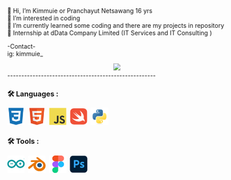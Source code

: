 👋 Hi, I’m Kimmuie or Pranchayut Netsawang 16 yrs  
👀 I’m interested in coding  
🌱 I’m currently learned some coding and there are my projects in repository  
🌱 Internship at dData Company Limited (IT Services and IT Consulting )
  
-Contact-  
ig: kimmuie_
<div id="header" align="center">
  <img src="https://media.giphy.com/media/M9gbBd9nbDrOTu1Mqx/giphy.gif" width="100"/>
</div>
-----------------------------------------------------

### :hammer_and_wrench: Languages :
<div>
  <img src="https://github.com/devicons/devicon/blob/master/icons/css3/css3-plain.svg"  title="CSS"width="40" height="40"/>&nbsp;
  <img src="https://github.com/devicons/devicon/blob/master/icons/html5/html5-original.svg" title="HTML5"width="40" height="40"/>&nbsp;
  <img src="https://github.com/devicons/devicon/blob/master/icons/javascript/javascript-original.svg" title="JavaScript"width="40" height="40"/>&nbsp;
  <img src="https://github.com/devicons/devicon/blob/master/icons/swift/swift-original.svg" title="Blender"width="40" height="40"/>&nbsp;
  <img src="https://github.com/devicons/devicon/blob/master/icons/python/python-original.svg" title="Blender"width="40" height="40"/>&nbsp;
</div>

### :hammer_and_wrench: Tools :
<div>
  <img src="https://github.com/devicons/devicon/blob/master/icons/arduino/arduino-original.svg" title="Blender"width="40" height="40"/>&nbsp;
  <img src="https://github.com/devicons/devicon/blob/master/icons/blender/blender-original.svg" title="Blender"width="40" height="40"/>&nbsp;
  <img src="https://github.com/devicons/devicon/blob/master/icons/figma/figma-original.svg" title="Blender"width="40" height="40"/>&nbsp;
  <img src="https://github.com/devicons/devicon/blob/master/icons/photoshop/photoshop-original.svg" title="Blender"width="40" height="40"/>&nbsp;
</div>
